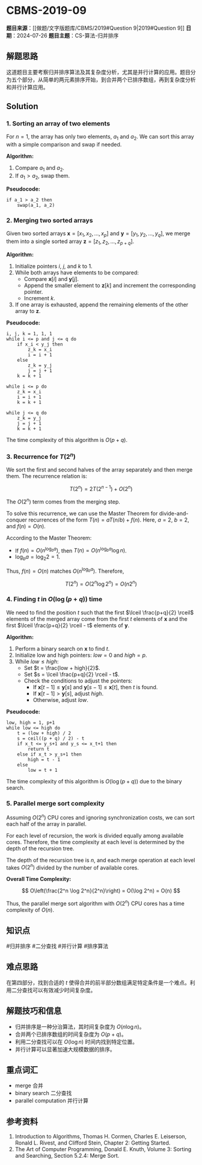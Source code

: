 # CBMS-2019-09

**题目来源**：[[做题/文字版题库/CBMS/2019#Question 9|2019#Question 9]]
**日期**：2024-07-26
**题目主题**：CS-算法-归并排序

## 解题思路

这道题目主要考察归并排序算法及其复杂度分析，尤其是并行计算的应用。题目分为五个部分，从简单的两元素排序开始，到合并两个已排序数组，再到复杂度分析和并行计算应用。

## Solution

### 1. Sorting an array of two elements

For $n=1$, the array has only two elements, $a_1$ and $a_2$. We can sort this array with a simple comparison and swap if needed.

**Algorithm:**

1. Compare $a_1$ and $a_2$.
2. If $a_1 > a_2$, swap them.

**Pseudocode:**
```plaintext
if a_1 > a_2 then
    swap(a_1, a_2)
```

### 2. Merging two sorted arrays

Given two sorted arrays $\mathbf{x} = [x_1, x_2, \ldots, x_p]$ and $\mathbf{y} = [y_1, y_2, \ldots, y_q]$, we merge them into a single sorted array $\mathbf{z} = [z_1, z_2, \ldots, z_{p+q}]$.

**Algorithm:**

1. Initialize pointers $i$, $j$, and $k$ to $1$.
2. While both arrays have elements to be compared:
   - Compare $\mathbf{x}[i]$ and $\mathbf{y}[j]$.
   - Append the smaller element to $\mathbf{z}[k]$ and increment the corresponding pointer.
   - Increment $k$.
3. If one array is exhausted, append the remaining elements of the other array to $\mathbf{z}$.

**Pseudocode:**
```plaintext
i, j, k = 1, 1, 1
while i <= p and j <= q do
    if x_i < y_j then
        z_k = x_i
        i = i + 1
    else
        z_k = y_j
        j = j + 1
    k = k + 1

while i <= p do
    z_k = x_i
    i = i + 1
    k = k + 1

while j <= q do
    z_k = y_j
    j = j + 1
    k = k + 1
```

The time complexity of this algorithm is $O(p + q)$.

### 3. Recurrence for $T(2^n)$

We sort the first and second halves of the array separately and then merge them. The recurrence relation is:

$$
T(2^n) = 2T(2^{n-1}) + O(2^n)
$$

The $O(2^n)$ term comes from the merging step.

To solve this recurrence, we can use the Master Theorem for divide-and-conquer recurrences of the form $T(n) = aT(n/b) + f(n)$. Here, $a = 2$, $b = 2$, and $f(n) = O(n)$.

According to the Master Theorem:

- If $f(n) = O(n^{\log_b a})$, then $T(n) = O(n^{\log_b a} \log n)$.
- $\log_b a = \log_2 2 = 1$.

Thus, $f(n) = O(n)$ matches $O(n^{\log_b a})$. Therefore,

$$
T(2^n) = O(2^n \log 2^n) = O(n 2^n)
$$

### 4. Finding $t$ in $O(\log(p + q))$ time

We need to find the position $t$ such that the first $\lceil \frac{p+q}{2} \rceil$ elements of the merged array come from the first $t$ elements of $\mathbf{x}$ and the first $\lceil \frac{p+q}{2} \rceil - t$ elements of $\mathbf{y}$.

**Algorithm:**

1. Perform a binary search on $\mathbf{x}$ to find $t$.
2. Initialize low and high pointers: $low = 0$ and $high = p$.
3. While $low \leq high$:
   - Set $t = \frac{low + high}{2}$.
   - Set $s = \lceil \frac{p+q}{2} \rceil - t$.
   - Check the conditions to adjust the pointers:
     - If $\mathbf{x}[t-1] \leq \mathbf{y}[s]$ and $\mathbf{y}[s-1] \leq \mathbf{x}[t]$, then $t$ is found.
     - If $\mathbf{x}[t-1] > \mathbf{y}[s]$, adjust $high$.
     - Otherwise, adjust $low$.

**Pseudocode:**
```plaintext
low, high = 1, p+1
while low <= high do
    t = (low + high) / 2
    s = ceil((p + q) / 2) - t
    if x_t <= y_s+1 and y_s <= x_t+1 then
        return t
    else if x_t > y_s+1 then
        high = t - 1
    else
        low = t + 1
```

The time complexity of this algorithm is $O(\log(p + q))$ due to the binary search.

### 5. Parallel merge sort complexity

Assuming $O(2^n)$ CPU cores and ignoring synchronization costs, we can sort each half of the array in parallel.

For each level of recursion, the work is divided equally among available cores. Therefore, the time complexity at each level is determined by the depth of the recursion tree.

The depth of the recursion tree is $n$, and each merge operation at each level takes $O(2^n)$ divided by the number of available cores.

**Overall Time Complexity:**

$$
O\left(\frac{2^n \log 2^n}{2^n}\right) = O(\log 2^n) = O(n)
$$

Thus, the parallel merge sort algorithm with $O(2^n)$ CPU cores has a time complexity of $O(n)$.

## 知识点

#归并排序 #二分查找 #并行计算 #排序算法

## 难点思路

在第四部分，找到合适的 $t$ 使得合并的前半部分数组满足特定条件是一个难点。利用二分查找可以有效减少时间复杂度。

## 解题技巧和信息

- 归并排序是一种分治算法，其时间复杂度为 $O(n \log n)$。
- 合并两个已排序数组的时间复杂度为 $O(p + q)$。
- 利用二分查找可以在 $O(\log n)$ 时间内找到特定位置。
- 并行计算可以显著加速大规模数据的排序。

## 重点词汇

- merge 合并
- binary search 二分查找
- parallel computation 并行计算

## 参考资料

1. Introduction to Algorithms, Thomas H. Cormen, Charles E. Leiserson, Ronald L. Rivest, and Clifford Stein, Chapter 2: Getting Started.
2. The Art of Computer Programming, Donald E. Knuth, Volume 3: Sorting and Searching, Section 5.2.4: Merge Sort.

